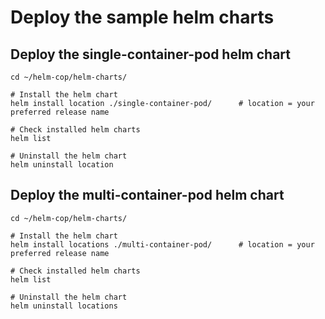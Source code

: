 # Deploy the sample helm charts

## Deploy the single-container-pod helm chart
```
cd ~/helm-cop/helm-charts/

# Install the helm chart
helm install location ./single-container-pod/      # location = your preferred release name

# Check installed helm charts
helm list

# Uninstall the helm chart
helm uninstall location
```

## Deploy the multi-container-pod helm chart
```
cd ~/helm-cop/helm-charts/

# Install the helm chart
helm install locations ./multi-container-pod/      # location = your preferred release name

# Check installed helm charts
helm list

# Uninstall the helm chart
helm uninstall locations
```
